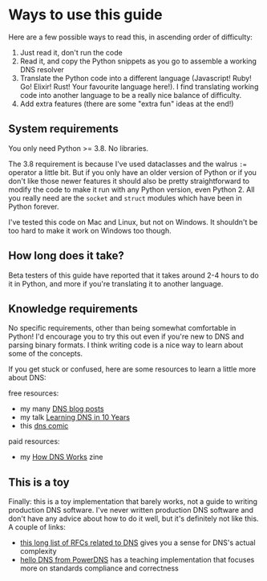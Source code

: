 # Ways to use this guide

Here are a few possible ways to read this, in ascending order of difficulty:

1. Just read it, don't run the code
2. Read it, and copy the Python snippets as you go to assemble a working DNS resolver
3. Translate the Python code into a different language (Javascript! Ruby!
   Go! Elixir! Rust! Your favourite language here!). I find translating working
   code into another language to be a really nice balance of difficulty.
4. Add extra features (there are some "extra fun" ideas at the end!)

## System requirements

You only need Python >= 3.8. No libraries.

The 3.8 requirement is because I've used dataclasses and the walrus `:=`
operator a little bit. But if you only have an older version of Python or if
you don't like those newer features it should also be pretty straightforward to
modify the code to make it run with any Python version, even Python 2. All you
really need are the `socket` and `struct` modules which have been in Python
forever.

I've tested this code on Mac and Linux, but not on Windows. It shouldn't be too hard to make it work on Windows too though.

## How long does it take?

Beta testers of this guide have reported that it takes around 2-4 hours to do
it in Python, and more if you're translating it to another language.

## Knowledge requirements

No specific requirements, other than being somewhat comfortable in Python! I'd
encourage you to try this out even if you're new to DNS and parsing binary
formats. I think writing code is a nice way to learn about some of the concepts.

If you get stuck or confused, here are some resources to learn a little more
about DNS:

free resources:

* my many [DNS blog posts](https://jvns.ca/#dns)
* my talk [Learning DNS in 10 Years](https://jvns.ca/blog/2023/05/08/new-talk-learning-dns-in-10-years/)
* this [dns comic](https://howdns.works/)

paid resources:

* my [How DNS Works](https://wizardzines.com/zines/dns) zine

## This is a toy

Finally: this is a toy implementation that barely works, not a guide to writing
production DNS software. I've never written production DNS software and don't
have any advice about how to do it well, but it's definitely not like this. A couple of links:

* [this long list of RFCs related to DNS](https://www.statdns.com/rfc/) gives you a sense for DNS's actual complexity
* [hello DNS from PowerDNS](https://powerdns.org/hello-dns/) has a teaching implementation that focuses more on standards compliance and correctness
